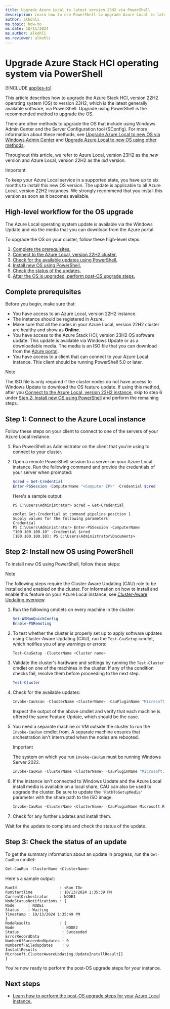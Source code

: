 ```yaml
---
title: Upgrade Azure Local to latest version 23H2 via PowerShell
description: Learn how to use PowerShell to upgrade Azure Local to latest version 23H2.
author: alkohli
ms.topic: how-to
ms.date: 10/11/2024
ms.author: alkohli
ms.reviewer: alkohli
---
```


# Upgrade Azure Stack HCI operating system via PowerShell

[!INCLUDE [applies-to](../../hci/includes/hci-applies-to-23h2-22h2.md)]

This article describes how to upgrade the Azure Stack HCI, version 22H2 operating system (OS) to version 23H2, which is the latest generally available software, via PowerShell. Upgrade using PowerShell is the recommended method to upgrade the OS.

There are other methods to upgrade the OS that include using Windows Admin Center and the Server Configuration tool (SConfig). For more information about these methods, see [Upgrade Azure Local to new OS via Windows Admin Center](./upgrade-22h2-to-23h2-windows-admin-center.md) and [Upgrade Azure Local to new OS using other methods](./upgrade-22h2-to-23h2-other-methods.md).

Throughout this article, we refer to Azure Local, version 23H2 as the *new* version and Azure Local, version 22H2 as the *old* version.

> [!IMPORTANT]
> To keep your Azure Local service in a supported state, you have up to six months to install this new OS version. The update is applicable to all Azure Local, version 22H2 instances. We strongly recommend that you install this version as soon as it becomes available.

## High-level workflow for the OS upgrade

The Azure Local operating system update is available via the Windows Update and via the media that you can download from the Azure portal.

To upgrade the OS on your cluster, follow these high-level steps:

1. [Complete the prerequisites.](#complete-prerequisites)
1. [Connect to the Azure Local, version 22H2 cluster.](#step-1-connect-to-the-azure-local-instance)
1. [Check for the available updates using PowerShell.](#step-1-connect-to-the-azure-local-instance)
1. [Install new OS using PowerShell.](#step-2-install-new-os-using-powershell)
1. [Check the status of the updates.](#step-3-check-the-status-of-an-update)
1. [After the OS is upgraded, perform post-OS upgrade steps.](#next-steps)

## Complete prerequisites

Before you begin, make sure that:

- You have access to an Azure Local, version 22H2 instance.
- The instance should be registered in Azure.
- Make sure that all the nodes in your Azure Local, version 22H2 cluster are healthy and show as **Online**.
- You have access to the Azure Stack HCI, version 23H2 OS software update. This update is available via Windows Update or as a downloadable media. The media is an ISO file that you can download from the [Azure portal](https://portal.azure.com/#view/Microsoft_Azure_HybridCompute/AzureArcCenterBlade/~/hciGetStarted).
- You have access to a client that can connect to your Azure Local instance. This client should be running PowerShell 5.0 or later.

> [!NOTE]
> The ISO file is only required if the cluster nodes do not have access to Windows Update to download the OS feature update.  If using this method, after you [Connect to the Azure Local, version 22H2 instance](#step-1-connect-to-the-azure-local-instance), skip to step 6 under [Step 2: Install new OS using PowerShell](#step-2-install-new-os-using-powershell) and perform the remaining steps.

## Step 1: Connect to the Azure Local instance

Follow these steps on your client to connect to one of the servers of your Azure Local instance.

1. Run PowerShell as Administrator on the client that you're using to connect to your cluster.
1. Open a remote PowerShell session to a server on your Azure Local instance. Run the following command and provide the credentials of your server when prompted:

   ```powershell
   $cred = Get-Credential
   Enter-PSSession -ComputerName "<Computer IP>" -Credential $cred 
   ```
   
   Here's a sample output:

   ```Console
   PS C:\Users\Administrator> $cred = Get-Credential
   
   cmdlet Get-Credential at command pipeline position 1
   Supply values for the following parameters:
   Credential
   PS C:\Users\Administrator> Enter-PSSession -ComputerName "100.100.100.10" -Credential $cred 
   [100.100.100.10]: PS C:\Users\Administrator\Documents>
   ```

## Step 2: Install new OS using PowerShell

To install new OS using PowerShell, follow these steps:

> [!NOTE]
> The following steps require the Cluster-Aware Updating (CAU) role to be installed and enabled on the cluster.  For information on how to install and enable this feature on your Azure Local instance, see [Cluster-Aware Updating overview](/windows-server/failover-clustering/cluster-aware-updating#installing-cluster-aware-updating).

1. Run the following cmdlets on every machine in the cluster: <!--ASK-->

   ```PowerShell
   Set-WSManQuickConfig
   Enable-PSRemoting
   ```

1. To test whether the cluster is properly set up to apply software updates using Cluster-Aware Updating (CAU), run the `Test-CauSetup` cmdlet, which notifies you of any warnings or errors:

   ```PowerShell
   Test-CauSetup -ClusterName <Cluster name>
   ```

1. Validate the cluster's hardware and settings by running the `Test-Cluster` cmdlet on one of the machines in the cluster. If any of the condition checks fail, resolve them before proceeding to the next step. <!--ASK-->

   ```PowerShell
   Test-Cluster
   ```

1. Check for the available updates:

   ```PowerShell
   Invoke-CauScan -ClusterName <ClusterName> -CauPluginName "Microsoft.RollingUpgradePlugin" -CauPluginArguments @{'WuConnected'='true';} -Verbose | fl *
   ```

   Inspect the output of the above cmdlet and verify that each machine is offered the same Feature Update, which should be the case. <!--ASK-->

1. You need a separate machine or VM outside the cluster to run the `Invoke-CauRun` cmdlet from. A separate machine ensures that orchestration isn't interrupted when the nodes are rebooted.

    > [!IMPORTANT]
    > The system on which you run `Invoke-CauRun` must be running Windows Server 2022. <!--ASK-->

   ```PowerShell
   Invoke-CauRun -ClusterName <ClusterName> -CauPluginName "Microsoft.RollingUpgradePlugin" -CauPluginArguments @{'WuConnected'='true';} -Verbose -EnableFirewallRules -Force
   ```

1. If the instance isn't connected to Windows Update and the Azure Local install media is available on a local share, CAU can also be used to upgrade the cluster. Be sure to update the `'PathToSetupMedia'` parameter with the share path to the ISO image.

   ```powershell
   Invoke-CauRun –ClusterName <ClusterName> -CauPluginName Microsoft.RollingUpgradePlugin -CauPluginArguments @{ 'WuConnected'='false';'PathToSetupMedia'='\some\path\'; 'UpdateClusterFunctionalLevel'='true'; } -Force
   ```

1. Check for any further updates and install them.

Wait for the update to complete and check the status of the update.

## Step 3: Check the status of an update

To get the summary information about an update in progress, run the `Get-CauRun` cmdlet:

```PowerShell
Get-CauRun -ClusterName <ClusterName>
```

Here's a sample output: <!--ASK-->

```output
RunId                   : <Run ID> 
RunStartTime            : 10/13/2024 1:35:39 PM 
CurrentOrchestrator     : NODE1 
NodeStatusNotifications : { 
Node      : NODE1 
Status    : Waiting 
Timestamp : 10/13/2024 1:35:49 PM 
} 
NodeResults             : { 
Node                     : NODE2 
Status                   : Succeeded 
ErrorRecordData          : 
NumberOfSucceededUpdates : 0 
NumberOfFailedUpdates    : 0 
InstallResults           : Microsoft.ClusterAwareUpdating.UpdateInstallResult[] 
}
```

You're now ready to perform the post-OS upgrade steps for your instance.

## Next steps

- [Learn how to perform the post-OS upgrade steps for your Azure Local instance.](./post-upgrade-steps.md)
